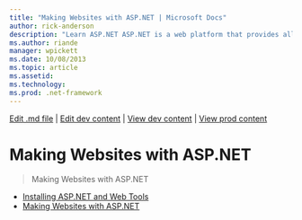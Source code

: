 ```yaml
---
title: "Making Websites with ASP.NET | Microsoft Docs"
author: rick-anderson
description: "Learn ASP.NET ASP.NET is a web platform that provides all the services that you require to build enterprise-class server-based web applications. ASP.NET is b..."
ms.author: riande
manager: wpickett
ms.date: 10/08/2013
ms.topic: article
ms.assetid: 
ms.technology: 
ms.prod: .net-framework
---
```

[Edit .md file](C:\Projects\msc\dev\Msc.Www\Web.ASP\App_Data\github\aspnet\overview\index.md) | [Edit dev content](http://www.aspdev.net/umbraco#/content/content/edit/51228) | [View dev content](http://docs.aspdev.net/tutorials/aspnet/overview/making-websites-with-aspnet/index.html) | [View prod content](http://www.asp.net/aspnet/overview/making-websites-with-aspnet)

Making Websites with ASP.NET
====================
> Making Websites with ASP.NET


- [Installing ASP.NET and Web Tools](installing-aspnet-and-web-tools.md)
- [Making Websites with ASP.NET](making-websites-with-aspnet.md)